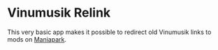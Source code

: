 # Vinumusik Relink

This very basic app makes it possible to redirect old Vinumusik links to mods on [Maniapark](https://maniapark.com/).
